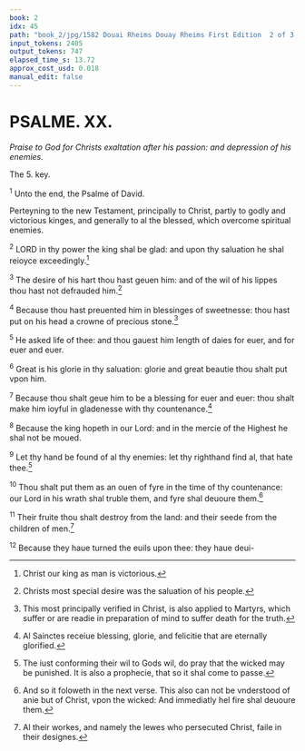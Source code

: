 ```yaml
---
book: 2
idx: 45
path: "book_2/jpg/1582 Douai Rheims Douay Rheims First Edition  2 of 3 1610 Old Testament.pdf-45.jpg"
input_tokens: 2405
output_tokens: 747
elapsed_time_s: 13.72
approx_cost_usd: 0.018
manual_edit: false
---
```

# PSALME. XX.

*Praise to God for Christs exaltation after his passion: and depression of his enemies.*

<aside>The 5. key.</aside>

<sup>1</sup> Unto the end, the Psalme of David.

<aside>Perteyning to the new Testament, principally to Christ, partly to godly and victorious kinges, and generally to al the blessed, which overcome spiritual enemies.</aside>

<sup>2</sup> LORD in thy power the king shal be glad: and upon thy saluation he shal reioyce exceedingly.[^1]

<sup>3</sup> The desire of his hart thou hast geuen him: and of the wil of his lippes thou hast not defrauded him.[^2]

<sup>4</sup> Because thou hast preuented him in blessinges of sweetnesse: thou hast put on his head a crowne of precious stone.[^3]

<sup>5</sup> He asked life of thee: and thou gauest him length of daies for euer, and for euer and euer.

<sup>6</sup> Great is his glorie in thy saluation: glorie and great beautie thou shalt put vpon him.

<sup>7</sup> Because thou shalt geue him to be a blessing for euer and euer: thou shalt make him ioyful in gladenesse with thy countenance.[^4]

<sup>8</sup> Because the king hopeth in our Lord: and in the mercie of the Highest he shal not be moued.

<sup>9</sup> Let thy hand be found of al thy enemies: let thy righthand find al, that hate thee.[^5]

<sup>10</sup> Thou shalt put them as an ouen of fyre in the time of thy countenance: our Lord in his wrath shal truble them, and fyre shal deuoure them.[^6]

<sup>11</sup> Their fruite thou shalt destroy from the land: and their seede from the children of men.[^7]

<sup>12</sup> Because they haue turned the euils upon thee: they haue deui-

[^1]: Christ our king as man is victorious.

[^2]: Christs most special desire was the saluation of his people.

[^3]: This most principally verified in Christ, is also applied to Martyrs, which suffer or are readie in preparation of mind to suffer death for the truth.

[^4]: Al Sainctes receiue blessing, glorie, and felicitie that are eternally glorified.

[^5]: The iust conforming their wil to Gods wil, do pray that the wicked may be punished. It is also a prophecie, that so it shal come to passe.

[^6]: And so it foloweth in the next verse. This also can not be vnderstood of anie but of Christ, vpon the wicked: And immediatly hel fire shal deuoure them.

[^7]: Al their workes, and namely the lewes who persecuted Christ, faile in their designes.